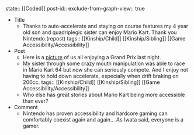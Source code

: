 state:: [[Coded]]
post-id::
exclude-from-graph-view:: true

- Title
  - Thanks to auto-accelerate and staying on course features my 4 year old son and quadriplegic sister can enjoy Mario Kart. Thank you Nintendo.(repost)
    tags:: [[Kinship/Child]] [[Kinship/Sibling]] [[Game Accessibility/Accessibility]]
- Post
  - Here is a [picture](https://i.redd.it/8pz56kxmpbvy.jpg) of us all enjoying a Grand Prix last night.
  - My sister through some crazy mouth manipulation was able to race in Mario Kart 64 but now she can seriously compete. And I enjoy not having to hold down accelerate, especially when drift braking on 200cc.
    tags:: [[Kinship/Child]] [[Kinship/Sibling]] [[Game Accessibility/Accessibility]]
  - Who else has great stories about Mario Kart being more accessible than ever?
- Comment
  - Nintendo has proven accessibility and hardcore gaming can comfortably coexist again and again... As Iwata said, everyone is a gamer.
